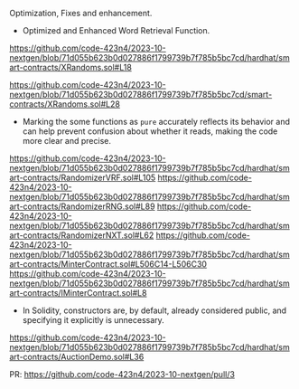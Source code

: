 Optimization, Fixes and enhancement.

- Optimized and Enhanced Word Retrieval Function.

https://github.com/code-423n4/2023-10-nextgen/blob/71d055b623b0d027886f1799739b7f785b5bc7cd/hardhat/smart-contracts/XRandoms.sol#L18

https://github.com/code-423n4/2023-10-nextgen/blob/71d055b623b0d027886f1799739b7f785b5bc7cd/smart-contracts/XRandoms.sol#L28

- Marking the some functions as `pure` accurately reflects its behavior and can help prevent confusion about whether it reads, making the code more clear and precise.

https://github.com/code-423n4/2023-10-nextgen/blob/71d055b623b0d027886f1799739b7f785b5bc7cd/hardhat/smart-contracts/RandomizerVRF.sol#L105
https://github.com/code-423n4/2023-10-nextgen/blob/71d055b623b0d027886f1799739b7f785b5bc7cd/hardhat/smart-contracts/RandomizerRNG.sol#L89
https://github.com/code-423n4/2023-10-nextgen/blob/71d055b623b0d027886f1799739b7f785b5bc7cd/hardhat/smart-contracts/RandomizerNXT.sol#L62
https://github.com/code-423n4/2023-10-nextgen/blob/71d055b623b0d027886f1799739b7f785b5bc7cd/hardhat/smart-contracts/MinterContract.sol#L506C14-L506C30
https://github.com/code-423n4/2023-10-nextgen/blob/71d055b623b0d027886f1799739b7f785b5bc7cd/hardhat/smart-contracts/IMinterContract.sol#L8

-  In Solidity, constructors are, by default, already considered public, and specifying it explicitly is unnecessary.

https://github.com/code-423n4/2023-10-nextgen/blob/71d055b623b0d027886f1799739b7f785b5bc7cd/hardhat/smart-contracts/AuctionDemo.sol#L36

PR: https://github.com/code-423n4/2023-10-nextgen/pull/3